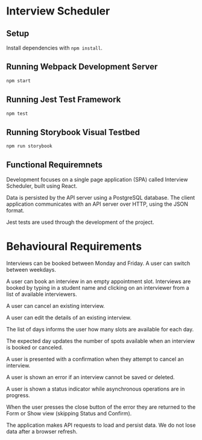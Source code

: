# Interview Scheduler

## Setup

Install dependencies with `npm install`.

## Running Webpack Development Server

```sh
npm start
```

## Running Jest Test Framework

```sh
npm test
```

## Running Storybook Visual Testbed

```sh
npm run storybook
```


## Functional Requiremnets

Development focuses on a single page application (SPA) called Interview Scheduler, built using React.

Data is persisted by the API server using a PostgreSQL database.
The client application communicates with an API server over HTTP, using the JSON format.

Jest tests are used through the development of the project.

# Behavioural Requirements

Interviews can be booked between Monday and Friday.
A user can switch between weekdays.

A user can book an interview in an empty appointment slot.
Interviews are booked by typing in a student name and clicking on an interviewer from a list of available interviewers.

A user can cancel an existing interview.

A user can edit the details of an existing interview.

The list of days informs the user how many slots are available for each day.

The expected day updates the number of spots available when an interview is booked or canceled.

A user is presented with a confirmation when they attempt to cancel an interview.

A user is shown an error if an interview cannot be saved or deleted.

A user is shown a status indicator while asynchronous operations are in progress.

When the user presses the close button of the error they are returned to the Form or Show view (skipping Status and Confirm).

The application makes API requests to load and persist data. We do not lose data after a browser refresh.